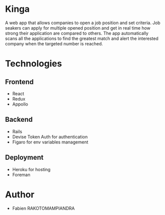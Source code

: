 # Kinga

A web app that allows companies to open a job position and set criteria. Job seakers can apply for multiple opened position and get in real time how strong their application are compared to others. The app automatically scans all the applications to find the greatest match and alert the interested company when the targeted number is reached.

# Technologies
## Frontend
- React
- Redux
- Appollo 

## Backend
- Rails
- Devise Token Auth for authentication
- Figaro for env variables management


## Deployment
- Heroku for hosting
- Foreman

# Author
- Fabien RAKOTOMAMPIANDRA
